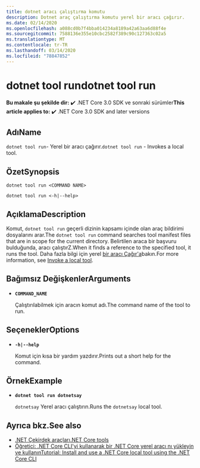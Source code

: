 ```yaml
---
title: dotnet aracı çalıştırma komutu
description: Dotnet araç çalıştırma komutu yerel bir aracı çağırır.
ms.date: 02/14/2020
ms.openlocfilehash: a088cd0b7f4bba014234a8189a42a63aa6d88f4e
ms.sourcegitcommit: 7588136e355e10cbc2582f389c90c127363c02a5
ms.translationtype: MT
ms.contentlocale: tr-TR
ms.lasthandoff: 03/14/2020
ms.locfileid: "78847852"
---
```

# <a name="dotnet-tool-run"></a><span data-ttu-id="67039-103">dotnet tool run</span><span class="sxs-lookup"><span data-stu-id="67039-103">dotnet tool run</span></span>

<span data-ttu-id="67039-104">**Bu makale şu şekilde dir:** ✔️ .NET Core 3.0 SDK ve sonraki sürümler</span><span class="sxs-lookup"><span data-stu-id="67039-104">**This article applies to:** ✔️ .NET Core 3.0 SDK and later versions</span></span>

## <a name="name"></a><span data-ttu-id="67039-105">Adı</span><span class="sxs-lookup"><span data-stu-id="67039-105">Name</span></span>

<span data-ttu-id="67039-106">`dotnet tool run`- Yerel bir aracı çağırır.</span><span class="sxs-lookup"><span data-stu-id="67039-106">`dotnet tool run` - Invokes a local tool.</span></span>

## <a name="synopsis"></a><span data-ttu-id="67039-107">Özet</span><span class="sxs-lookup"><span data-stu-id="67039-107">Synopsis</span></span>

```dotnetcli
dotnet tool run <COMMAND NAME>

dotnet tool run <-h|--help>
```

## <a name="description"></a><span data-ttu-id="67039-108">Açıklama</span><span class="sxs-lookup"><span data-stu-id="67039-108">Description</span></span>

<span data-ttu-id="67039-109">Komut, `dotnet tool run` geçerli dizinin kapsamı içinde olan araç bildirimi dosyalarını arar.</span><span class="sxs-lookup"><span data-stu-id="67039-109">The `dotnet tool run` command searches tool manifest files that are in scope for the current directory.</span></span> <span data-ttu-id="67039-110">Belirtilen araca bir başvuru bulduğunda, aracı çalıştırZ.</span><span class="sxs-lookup"><span data-stu-id="67039-110">When it finds a reference to the specified tool, it runs the tool.</span></span> <span data-ttu-id="67039-111">Daha fazla bilgi için yerel [bir aracı Çağır'a](global-tools.md#invoke-a-local-tool)bakın.</span><span class="sxs-lookup"><span data-stu-id="67039-111">For more information, see [Invoke a local tool](global-tools.md#invoke-a-local-tool).</span></span>

## <a name="arguments"></a><span data-ttu-id="67039-112">Bağımsız Değişkenler</span><span class="sxs-lookup"><span data-stu-id="67039-112">Arguments</span></span>

- **`COMMAND_NAME`**

  <span data-ttu-id="67039-113">Çalıştırılabilmek için aracın komut adı.</span><span class="sxs-lookup"><span data-stu-id="67039-113">The command name of the tool to run.</span></span>

## <a name="options"></a><span data-ttu-id="67039-114">Seçenekler</span><span class="sxs-lookup"><span data-stu-id="67039-114">Options</span></span>

- **`-h|--help`**

  <span data-ttu-id="67039-115">Komut için kısa bir yardım yazdırır.</span><span class="sxs-lookup"><span data-stu-id="67039-115">Prints out a short help for the command.</span></span>

## <a name="example"></a><span data-ttu-id="67039-116">Örnek</span><span class="sxs-lookup"><span data-stu-id="67039-116">Example</span></span>

- **`dotnet tool run dotnetsay`**

  <span data-ttu-id="67039-117">`dotnetsay` Yerel aracı çalıştırın.</span><span class="sxs-lookup"><span data-stu-id="67039-117">Runs the `dotnetsay` local tool.</span></span>

## <a name="see-also"></a><span data-ttu-id="67039-118">Ayrıca bkz.</span><span class="sxs-lookup"><span data-stu-id="67039-118">See also</span></span>

- [<span data-ttu-id="67039-119">.NET Çekirdek araçları</span><span class="sxs-lookup"><span data-stu-id="67039-119">.NET Core tools</span></span>](global-tools.md)
- [<span data-ttu-id="67039-120">Öğretici: .NET Core CLI'yi kullanarak bir .NET Core yerel aracı nı yükleyin ve kullanın</span><span class="sxs-lookup"><span data-stu-id="67039-120">Tutorial: Install and use a .NET Core local tool using the .NET Core CLI</span></span>](local-tools-how-to-use.md)
